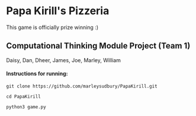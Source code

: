 # Papa Kirill's Pizzeria
This game is officially prize winning :)

## Computational Thinking Module Project (Team 1)
Daisy, Dan, Dheer, James, Joe, Marley, William

#### Instructions for running:

```git clone https://github.com/marleysudbury/PapaKirill.git```

```cd PapaKirill```

```python3 game.py```
